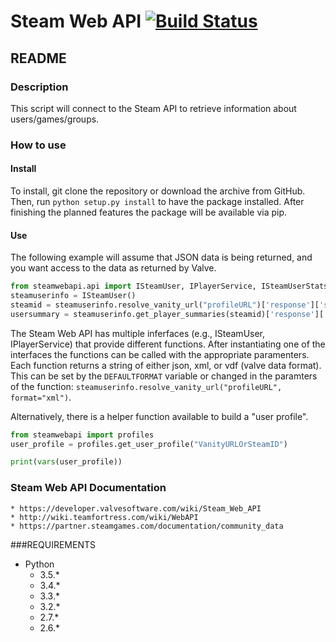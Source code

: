 # Steam Web API [![Build Status](https://travis-ci.org/shawnsilva/steamwebapi.svg?branch=master)](https://travis-ci.org/shawnsilva/steamwebapi)
## README

### Description
This script will connect to the Steam API to retrieve information about
users/games/groups. 

### How to use

#### Install

To install, git clone the repository or download the archive from GitHub.
Then, run `python setup.py install` to have the package installed. After 
finishing the planned features the package will be available via pip.

#### Use

The following example will assume that JSON data is being returned, and you
want access to the data as returned by Valve.

```python
from steamwebapi.api import ISteamUser, IPlayerService, ISteamUserStats
steamuserinfo = ISteamUser()
steamid = steamuserinfo.resolve_vanity_url("profileURL")['response']['steamid']
usersummary = steamuserinfo.get_player_summaries(steamid)['response']['players'][0]
```

The Steam Web API has multiple inferfaces (e.g., ISteamUser, IPlayerService)
that provide different functions. After instantiating one of the interfaces
the functions can be called with the appropriate paramenters. Each function 
returns a string of either json, xml, or vdf (valve data format). This can be
set by the `DEFAULTFORMAT` variable or changed in the paramters of the
function: `steamuserinfo.resolve_vanity_url("profileURL", format="xml")`.

Alternatively, there is a helper function available to build a "user profile".

```python
from steamwebapi import profiles
user_profile = profiles.get_user_profile("VanityURLOrSteamID")

print(vars(user_profile))
```

### Steam Web API Documentation
	* https://developer.valvesoftware.com/wiki/Steam_Web_API
	* http://wiki.teamfortress.com/wiki/WebAPI
	* https://partner.steamgames.com/documentation/community_data

###REQUIREMENTS
* Python
	* 3.5.*
	* 3.4.*
    * 3.3.*
    * 3.2.*
    * 2.7.*
    * 2.6.*
